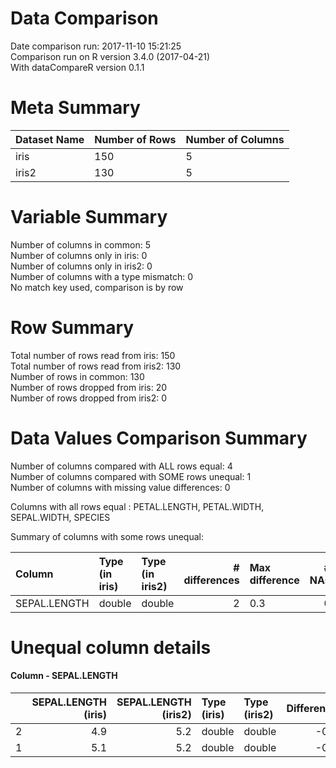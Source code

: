 
Data Comparison
===============

Date comparison run: 2017-11-10 15:21:25  
Comparison run on R version 3.4.0 (2017-04-21)  
With dataCompareR version 0.1.1  


Meta Summary
============


|Dataset Name |Number of Rows |Number of Columns |
|:------------|:--------------|:-----------------|
|iris         |150            |5                 |
|iris2        |130            |5                 |


Variable Summary
================

Number of columns in common: 5  
Number of columns only in iris: 0  
Number of columns only in iris2: 0  
Number of columns with a type mismatch: 0  
No match key used, comparison is by row



Row Summary
===========

Total number of rows read from iris: 150  
Total number of rows read from iris2: 130    
Number of rows in common: 130  
Number of rows dropped from iris: 20  
Number of rows dropped from  iris2: 0  


Data Values Comparison Summary
==============================

Number of columns compared with ALL rows equal: 4  
Number of columns compared with SOME rows unequal: 1  
Number of columns with missing value differences: 0  

Columns with all rows equal : PETAL.LENGTH, PETAL.WIDTH, SEPAL.WIDTH, SPECIES

Summary of columns with some rows unequal: 



|Column       |Type (in iris) |Type (in iris2) | # differences|Max difference | # NAs|
|:------------|:--------------|:---------------|-------------:|:--------------|-----:|
|SEPAL.LENGTH |double         |double          |             2|0.3            |     0|



Unequal column details
======================



#### Column -  SEPAL.LENGTH



|   | SEPAL.LENGTH (iris)| SEPAL.LENGTH (iris2)|Type (iris) |Type (iris2) | Difference|
|:--|-------------------:|--------------------:|:-----------|:------------|----------:|
|2  |                 4.9|                  5.2|double      |double       |       -0.3|
|1  |                 5.1|                  5.2|double      |double       |       -0.1|


